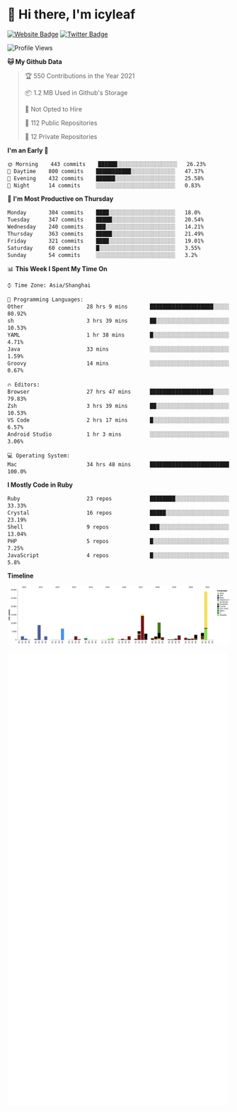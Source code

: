 # 👋 Hi there, I'm icyleaf

[![Website Badge](https://img.shields.io/badge/-icyleaf.com-444444?style=flat&logo=Google-Chrome&logoColor=f2f2f2&link=https://icyleaf.com)](https://icyleaf.com)
[![Twitter Badge](https://img.shields.io/badge/-@icyleaf-1da1f2?style=flat&labelColor=1ca0f1&logo=twitter&logoColor=white&link=https://twitter.com/icyleaf)](https://twitter.com/icyleaf)

<!--START_SECTION:waka-->
![Profile Views](http://img.shields.io/badge/Profile%20Views-61-blue)

**🐱 My Github Data** 

> 🏆 550 Contributions in the Year 2021
 > 
> 📦 1.2 MB Used in Github's Storage 
 > 
> 🚫 Not Opted to Hire
 > 
> 📜 112 Public Repositories 
 > 
> 🔑 12 Private Repositories  
 > 
**I'm an Early 🐤** 

```text
🌞 Morning    443 commits    ██████░░░░░░░░░░░░░░░░░░░   26.23% 
🌆 Daytime    800 commits    ███████████░░░░░░░░░░░░░░   47.37% 
🌃 Evening    432 commits    ██████░░░░░░░░░░░░░░░░░░░   25.58% 
🌙 Night      14 commits     ░░░░░░░░░░░░░░░░░░░░░░░░░   0.83%

```
📅 **I'm Most Productive on Thursday** 

```text
Monday       304 commits    ████░░░░░░░░░░░░░░░░░░░░░   18.0% 
Tuesday      347 commits    █████░░░░░░░░░░░░░░░░░░░░   20.54% 
Wednesday    240 commits    ███░░░░░░░░░░░░░░░░░░░░░░   14.21% 
Thursday     363 commits    █████░░░░░░░░░░░░░░░░░░░░   21.49% 
Friday       321 commits    ████░░░░░░░░░░░░░░░░░░░░░   19.01% 
Saturday     60 commits     █░░░░░░░░░░░░░░░░░░░░░░░░   3.55% 
Sunday       54 commits     ░░░░░░░░░░░░░░░░░░░░░░░░░   3.2%

```


📊 **This Week I Spent My Time On** 

```text
⌚︎ Time Zone: Asia/Shanghai

💬 Programming Languages: 
Other                    28 hrs 9 mins       ████████████████████░░░░░   80.92% 
sh                       3 hrs 39 mins       ██░░░░░░░░░░░░░░░░░░░░░░░   10.53% 
YAML                     1 hr 38 mins        █░░░░░░░░░░░░░░░░░░░░░░░░   4.71% 
Java                     33 mins             ░░░░░░░░░░░░░░░░░░░░░░░░░   1.59% 
Groovy                   14 mins             ░░░░░░░░░░░░░░░░░░░░░░░░░   0.67%

🔥 Editors: 
Browser                  27 hrs 47 mins      ████████████████████░░░░░   79.83% 
Zsh                      3 hrs 39 mins       ██░░░░░░░░░░░░░░░░░░░░░░░   10.53% 
VS Code                  2 hrs 17 mins       █░░░░░░░░░░░░░░░░░░░░░░░░   6.57% 
Android Studio           1 hr 3 mins         ░░░░░░░░░░░░░░░░░░░░░░░░░   3.06%

💻 Operating System: 
Mac                      34 hrs 48 mins      █████████████████████████   100.0%

```

**I Mostly Code in Ruby** 

```text
Ruby                     23 repos            ████████░░░░░░░░░░░░░░░░░   33.33% 
Crystal                  16 repos            █████░░░░░░░░░░░░░░░░░░░░   23.19% 
Shell                    9 repos             ███░░░░░░░░░░░░░░░░░░░░░░   13.04% 
PHP                      5 repos             █░░░░░░░░░░░░░░░░░░░░░░░░   7.25% 
JavaScript               4 repos             █░░░░░░░░░░░░░░░░░░░░░░░░   5.8%

```


**Timeline**

![Chart not found](https://raw.githubusercontent.com/icyleaf/icyleaf/main/charts/bar_graph.png) 


<!--END_SECTION:waka-->

![Metrics](https://github.com/icyleaf/icyleaf/blob/main/github-metrics.svg)
